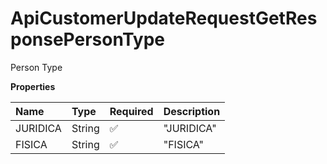 # ApiCustomerUpdateRequestGetResponsePersonType

Person Type

**Properties**

| Name     | Type   | Required | Description |
| :------- | :----- | :------- | :---------- |
| JURIDICA | String | ✅       | "JURIDICA"  |
| FISICA   | String | ✅       | "FISICA"    |

<!-- This file was generated by liblab | https://liblab.com/ -->
